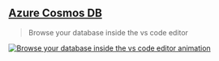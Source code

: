 ## [Azure Cosmos DB](https://marketplace.visualstudio.com/items?itemName=ms-azuretools.vscode-cosmosdb)

> Browse your database inside the vs code editor

[![Browse your database inside the vs code editor animation](https://camo.githubusercontent.com/0539cd08f1971870871295a5cdec68e9a07f6961a53c5d981dba7a96fec75974/68747470733a2f2f6d656469612e67697068792e636f6d2f6d656469612f666e4b39667a503830653759664f374a41712f67697068792e676966)](https://camo.githubusercontent.com/0539cd08f1971870871295a5cdec68e9a07f6961a53c5d981dba7a96fec75974/68747470733a2f2f6d656469612e67697068792e636f6d2f6d656469612f666e4b39667a503830653759664f374a41712f67697068792e676966)